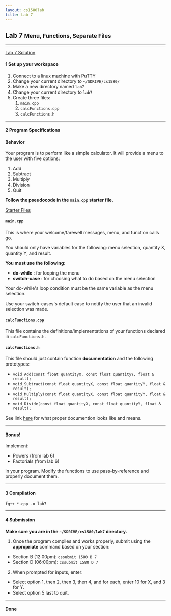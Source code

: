 ```yaml
---
layout: cs1580lab
title: Lab 7
---
```


## Lab 7 <small>Menu, Functions, Separate Files</small>

---

<a href="{{site.baseurl}}/cs1580/solutions/lab07solution.zip"
class="btn btn-info pull-right">
  <i class="fa fa-exclamation-circle"></i>
  Lab 7 Solution
</a>

#### <span class="badge">1</span> Set up your workspace

1. Connect to a linux machine with PuTTY
2. Change your current directory to `~/SDRIVE/cs1580/`
3. Make a new directory named `lab7`
4. Change your current directory to `lab7`
5. Create three files:
   1. `main.cpp`
   2. `calcFunctions.cpp`
   3. `calcFunctions.h`

---

#### <span class="badge">2</span> Program Specifications

#### Behavior
Your program is to perform like a simple calculator.
It will provide a menu to the user with five options:

1. Add
2. Subtract
3. Multiply
4. Division
5. Quit

**Follow the pseudocode in the `main.cpp` starter file.**

<a href="https://gist.github.com/tymorrow/8ed787d2862b2f873cdf" target="_blank"
   class="btn btn-warning">
  Starter Files <i class="fa fa-download"></i>
</a>

#### `main.cpp`

This is where your welcome/farewell messages, menu, and function calls go.

You should only have variables for the following: menu selection, quantity X, quantity Y, and result.

**You must use the following:**

- **do-while** : for looping the menu
- **switch-case** : for choosing what to do based on the menu selection

Your do-while's loop condition must be the same variable as the menu selection.

Use your switch-cases's default case to notify the user that an invalid selection was made.

#### `calcFunctions.cpp`

This file contains the definitions/implementations of your functions declared in `calcFunctions.h`.

#### `calcFunctions.h`

This file should just contain function **documentation** and the following prototypes:

- `void Add(const float quantityX, const float quantityY, float & result);`
- `void Subtract(const float quantityX, const float quantityY, float & result);`
- `void Multiply(const float quantityX, const float quantityY, float & result);`
- `void Divide(const float quantityX, const float quantityY, float & result);`

See link <a href="http://classes.mst.edu/compsci1570/codedocumentation.htm" target="_blank">here</a>
for what proper documention looks like and means.

---

#### <span class="badge"></span> Bonus!
Implement:

- Powers (from lab 6)
- Factorials (from lab 6)

in your program.
Modify the functions to use pass-by-reference and properly document them.

---

#### <span class="badge">3</span> Compilation

    fg++ *.cpp -o lab7

---

#### <span class="badge">4</span> Submission

**Make sure you are in the `~/SDRIVE/cs1580/lab7` directory.**

1. Once the program compiles and works properly, submit using the **appropriate** command based on your section:
  - Section B (12:00pm): `cssubmit 1580 B 7`
  - Section D (06:00pm): `cssubmit 1580 D 7`
2. When prompted for inputs, enter:
  - Select option 1, then 2, then 3, then 4, and for each, enter 10 for X, and 3 for Y.
  - Select option 5 last to quit.

---

#### <span class="badge"><i class="fa fa-check"></i></span> Done
